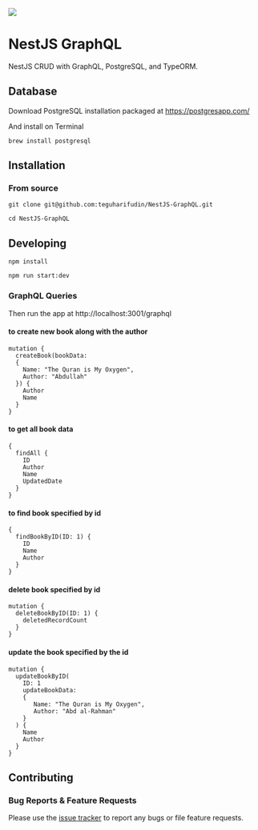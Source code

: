![](https://www.teguharief.com/img/teguh-arief.png)

# NestJS GraphQL

NestJS CRUD with GraphQL, PostgreSQL, and TypeORM.

## Database

Download PostgreSQL installation packaged at https://postgresapp.com/

And install on Terminal
```
brew install postgresql
```

## Installation

### From source

```
git clone git@github.com:teguharifudin/NestJS-GraphQL.git
```
```
cd NestJS-GraphQL
```

## Developing

```
npm install
```
```
npm run start:dev
```

### GraphQL Queries

Then run the app at http://localhost:3001/graphql

#### to create new book along with the author
```
mutation {
  createBook(bookData:
  {
    Name: "The Quran is My Oxygen",
    Author: "Abdullah"
  }) {
    Author
    Name
  }
}
```

#### to get all book data
```
{
  findAll {
    ID
    Author
    Name
    UpdatedDate
  }
}
```

#### to find book specified by id
```
{
  findBookByID(ID: 1) {
    ID
    Name
    Author
  }
}
```

#### delete book specified by id
```
mutation {
  deleteBookByID(ID: 1) {
    deletedRecordCount
  }
}
```

#### update the book specified by the id
```
mutation {
  updateBookByID(
    ID: 1
    updateBookData:
    {
       Name: "The Quran is My Oxygen",
       Author: "Abd al-Rahman"
    }
  ) {
    Name
    Author
  }
}
```

## Contributing

### Bug Reports & Feature Requests

Please use the [issue tracker](https://github.com/teguharifudin/NestJS-GraphQL/issues) to report any bugs or file feature requests.
